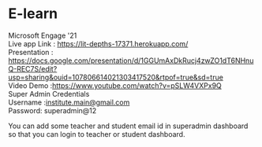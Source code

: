 # E-learn
Microsoft Engage '21
<br/>
Live app Link : https://lit-depths-17371.herokuapp.com/
<br/>
Presentation : https://docs.google.com/presentation/d/1GGUmAxDkRucj4zwZO1dT6NHnuQ-REC7S/edit?usp=sharing&ouid=107806614021303417520&rtpof=true&sd=true
<br/>
Video Demo :https://www.youtube.com/watch?v=pSLW4VXPx9Q
<br/>
Super Admin Credentials
<br/>
Username :institute.main@gmail.com
<br/>
Password: superadmin@12
<br/>

You can add some teacher and student email id in superadmin dashboard  so that you can login to teacher or student dashboard.
 

